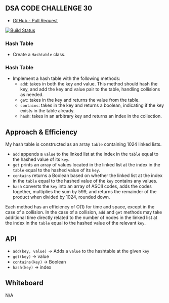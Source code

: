 ## DSA CODE CHALLENGE 30
* [GitHub - Pull Request](https://github.com/colosrjones-401d4/data-structures-and-algorithms/blob/master/Data-Structures/hashtable/hashtable.js)

[![Build Status](https://travis-ci.org/colosrjones-401d4/data-structures-and-algorithms.svg?branch=master)](https://travis-ci.org/colosrjones-401d4/data-structures-and-algorithms)

### Hash Table
* Create a `Hashtable` class.

### Hash Table
* Implement a hash table with the following methods:
  * `add`: takes in both the key and value. This method should hash the key, and add the key and value pair to the table, handling collisions as needed.
  * `get`: takes in the key and returns the value from the table.
  * `contains`: takes in the key and returns a boolean, indicating if the key exists in the table already.
  * `hash`: takes in an arbitrary key and returns an index in the collection.

## Approach & Efficiency
My hash table is constructed as an array `table` containing 1024 linked lists.
* `add` appends a `value` to the linked list at the index in the `table` equal to the hashed value of its `key`.
* `get` prints an array of values located in the linked list at the index in the `table` equal to the hashed value of its `key`.
* `contains` returns a Boolean based on whether the linked list at the index in the `table` equal to the hashed value of the `key` contains any values.
* `hash` converts the `key` into an array of ASCII codes, adds the codes together, multiplies the sum by 599, and returns the remainder of the product when divided by 1024, rounded down.

Each method has an efficiency of O(1) for time and space, except in the case of a collision. In the case of a collision, `add` and `get` methods may take additional time directly related to the number of nodes in the linked list at the index in the `table` equal to the hashed value of the relevant `key`.

## API
* `add(key, value)` -> Adds a `value` to the hashtable at the given `key`
* `get(key)` -> value
* `contains(key)` -> Boolean
* `hash(key)` -> index

## Whiteboard
N/A
